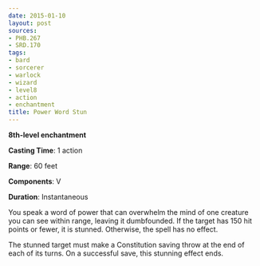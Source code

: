 ```yaml
---
date: 2015-01-10
layout: post
sources:
- PHB.267
- SRD.170
tags:
- bard
- sorcerer
- warlock
- wizard
- level8
- action
- enchantment
title: Power Word Stun
---
```


**8th-level enchantment**

**Casting Time**: 1 action

**Range**: 60 feet

**Components**: V

**Duration**: Instantaneous

You speak a word of power that can overwhelm the mind of one creature you can see within range, leaving it dumbfounded. If the target has 150 hit points or fewer, it is stunned. Otherwise, the spell has no effect.

The stunned target must make a Constitution saving throw at the end of each of its turns.  On a successful save, this stunning effect ends.
